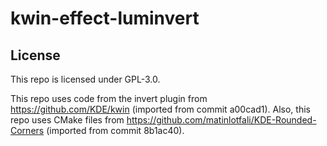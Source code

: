 # kwin-effect-luminvert

## License

This repo is licensed under GPL-3.0.

This repo uses code from the invert plugin from https://github.com/KDE/kwin (imported from commit a00cad1).
Also, this repo uses CMake files from https://github.com/matinlotfali/KDE-Rounded-Corners (imported from commit 8b1ac40).
